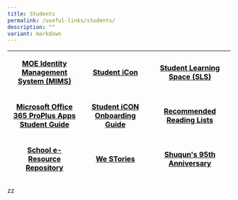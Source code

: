 ```yaml
---
title: Students
permalink: /useful-links/students/
description: ""
variant: markdown
---
```

<table style="height: 292px;" width="623">
<tbody>
<tr style="height: 82px;">
<td style="text-align: center; height: 82px; width: 200.188px;">
<p><span style="color: #000000;"><strong><a style="color: #000000; text-decoration: underline;" href="https://idp.mims.moe.gov.sg/nidp/saml2/sso" target="_blank">MOE Identity Management System (MIMS)</a></strong></span></p>
</td>
<td style="text-align: center; height: 82px; width: 181.891px;">
<p><span style="color: #000000;"><strong><a style="color: #000000;" href="https://workspace.google.com/dashboard" target="_blank">Student iCon</a></strong></span></p>
</td><td style="text-align: center; height: 82px; width: 218.922px;">
<p><span style="color: #000000;"><strong><a style="color: #000000;" href="https://vle.learning.moe.edu.sg/login" target="_blank">Student Learning Space (SLS)</a></strong></span></p>
</td>
</tr>
<tr style="height: 82px;">
<td style="text-align: center; height: 82px; width: 200.188px;">
<p><span style="color: #000000;"><strong><a style="color: #000000;" href="https://moe-shuqunpri-staging.netlify.app/files/slides/Microsoft-Office-365-ProPlus-Apps-Student-Guide.pdf" target="_blank">Microsoft Office 365 ProPlus Apps Student Guide</a></strong></span></p>
</td>
<td style="text-align: center; height: 82px; width: 181.891px;">
<p><span style="color: #000000;"><strong><a style="color: #000000;" href="https://moe-shuqunpri-staging.netlify.app/files/slides/SQPS-Student-iCON-Onboarding-Guide.pdf" target="_blank">Student iCON Onboarding Guide</a></strong></span></p>
</td>
<td style="text-align: center; height: 82px; width: 218.922px;">
<p><span style="color: #000000;"><strong><a style="color: #000000;" href="https://moe-shuqunpri-staging.netlify.app/files/slides/Recommended-Reading-Lists.pdf" target="_blank">Recommended Reading Lists</a></strong></span></p>
</td>
</tr>
<tr style="height: 64px;">
<td style="text-align: center; height: 64px; width: 200.188px;">
<p><span style="color: #000000;"><strong><a style="color: #000000;" href="https://schoolibrary.moe.edu.sg/eresourcespri/cgi-bin/spydus.exe/MSGTRN/WPAC/HOME" target="_blank">School e-Resource Repository</a></strong></span></p>
</td>
<td style="text-align: center; height: 64px; width: 181.891px;">
<p><span style="color: #000000;"><strong><a style="color: #000000;" href="https://online.fliphtml5.com/obrr/qkde/#p=1" target="_blank">We STories</a></strong></span></p>
</td>
<td style="text-align: center; height: 64px; width: 218.922px;">
<p><span style="color: #000000;"><strong><a style="color: #000000;" href="https://sites.google.com/moe.edu.sg/the-shuqun-story/home" target="_blank">Shuqun's 95th Anniversary</a></strong></span></p>
</td>
</tr>
<tr style="height: 64px;">
<td style="text-align: center; height: 64px; width: 200.188px;">
<p><span style="color: #000000;"><strong><a style="color: #000000;" href="https://www.sportsingapore.gov.sg/" target="_blank">Sport Singapore</a></strong></span></p>
</td>
<td style="text-align: center; height: 64px; width: 181.891px;">
<p><span style="color: #000000;"><strong><a style="color: #000000;" href="https://w7euphoria.edu.sg/" target="_blank">The Euphoria for the Arts Website</a></strong></span></p>
</td>
<td style="text-align: center; height: 64px; width: 218.922px;">
<p><span style="color: #000000;"><strong><a style="color: #000000;" href="https://www.myskillsfuture.gov.sg/content/student/en/primary.html" target="_blank">My Skills Future</a></strong></span></p>
</td>
</tr>
</tbody>
</table>
zz	
